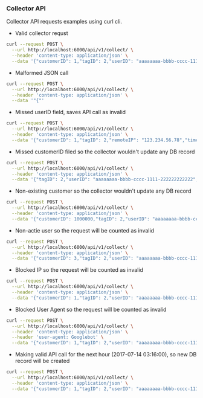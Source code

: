 ### Collector API

Collector API requests examples using curl cli.

- Valid collector requst

```bash
curl --request POST \
  --url http://localhost:6000/api/v1/collect/ \
  --header 'content-type: application/json' \
  --data '{"customerID": 1,"tagID": 2,"userID": "aaaaaaaa-bbbb-cccc-1111-222222222222","remoteIP": "123.234.56.78","timestamp": 1500000000}'
```

- Malformed JSON call

```bash
curl --request POST \
  --url http://localhost:6000/api/v1/collect/ \
  --header 'content-type: application/json' \
  --data '"{"'
```

- Missed userID field, saves API call as invalid

```bash
curl --request POST \
  --url http://localhost:6000/api/v1/collect/ \
  --header 'content-type: application/json' \
  --data '{"customerID": 1,"tagID": 2,"remoteIP": "123.234.56.78","timestamp": 1500000000}'
```

- Missed customerID filed so the collector wouldn't update any DB record

```bash
curl --request POST \
  --url http://localhost:6000/api/v1/collect/ \
  --header 'content-type: application/json' \
  --data '{"tagID": 2,"userID": "aaaaaaaa-bbbb-cccc-1111-222222222222","remoteIP": "123.234.56.78","timestamp": 1500000000}'
```

- Non-existing customer so the collector wouldn't update any DB record

```bash
curl --request POST \
  --url http://localhost:6000/api/v1/collect/ \
  --header 'content-type: application/json' \
  --data '{"customerID": 1000000,"tagID": 2,"userID": "aaaaaaaa-bbbb-cccc-1111-222222222222","remoteIP": "123.234.56.78","timestamp": 1500000000}'
```

- Non-actie user so the request will be counted as invalid

```bash
curl --request POST \
  --url http://localhost:6000/api/v1/collect/ \
  --header 'content-type: application/json' \
  --data '{"customerID": 3,"tagID": 2,"userID": "aaaaaaaa-bbbb-cccc-1111-222222222222","remoteIP": "123.234.56.78","timestamp": 1500000000}'
```

- Blocked IP so the request will be counted as invalid

```bash
curl --request POST \
  --url http://localhost:6000/api/v1/collect/ \
  --header 'content-type: application/json' \
  --data '{"customerID": 1,"tagID": 2,"userID": "aaaaaaaa-bbbb-cccc-1111-222222222222","remoteIP": "213.070.64.33","timestamp": 1500000000}'
```

- Blocked User Agent so the request will be counted as invalid

```bash
curl --request POST \
  --url http://localhost:6000/api/v1/collect/ \
  --header 'content-type: application/json' \
  --header 'user-agent: Googlebot' \
  --data '{"customerID": 1,"tagID": 2,"userID": "aaaaaaaa-bbbb-cccc-1111-222222222222","remoteIP": "123.234.56.78","timestamp": 1500000000}'
```

- Making valid API call for the next hour (2017-07-14 03:16:00), so new DB record will be created

```bash
curl --request POST \
  --url http://localhost:6000/api/v1/collect/ \
  --header 'content-type: application/json' \
  --data '{"customerID": 1,"tagID": 2,"userID": "aaaaaaaa-bbbb-cccc-1111-222222222222","remoteIP": "123.234.56.78","timestamp": 1500002160}'
```
